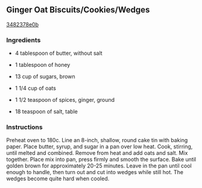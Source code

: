## Ginger Oat Biscuits/Cookies/Wedges

[3482378e0b](http://www.food.com/recipe/ginger-oat-biscuits-cookies-wedges-182672)

### Ingredients

 - 4 tablespoon of butter, without salt

 - 1 tablespoon of honey

 - 13 cup of sugars, brown

 - 1 1/4 cup of oats

 - 1 1/2 teaspoon of spices, ginger, ground

 - 18 teaspoon of salt, table

### Instructions

Preheat oven to 180c. Line an 8-inch, shallow, round cake tin with baking paper. Place butter, syrup, and sugar in a pan over low heat. Cook, stirring, until melted and combined. Remove from heat and add oats and salt. Mix together. Place mix into pan, press firmly and smooth the surface. Bake until golden brown for approximately 20-25 minutes. Leave in the pan until cool enough to handle, then turn out and cut into wedges while still hot. The wedges become quite hard when cooled.